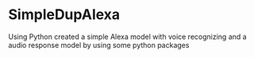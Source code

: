 # SimpleDupAlexa
Using Python created a simple Alexa model with voice recognizing and a audio response model by using some python packages
